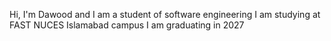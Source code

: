 Hi, I'm Dawood and I am a student of software engineering
I am studying at FAST NUCES Islamabad campus
I am graduating in 2027